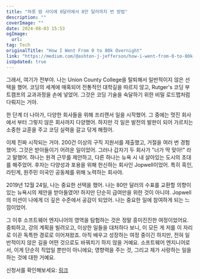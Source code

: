 ```yaml
---
title: "하룻 밤 사이에 0달러에서 8만 달러까지 번 방법"
description: ""
coverImage: ""
date: 2024-08-03 15:53
ogImage: 
  url: 
tag: Tech
originalTitle: "How I Went From 0 to 80k Overnight"
link: "https://medium.com/@ashton-j-jefferson/how-i-went-from-0-to-80k-overnight-a9f429380aa2"
isUpdated: true
---
```






그래서, 여기가 전부야. 나는 Union County College을 탈퇴해서 일반적이지 않은 선택을 했어. 코딩의 세계에 매혹되어 전통적인 대학길을 따르지 않고, Rutger's 코딩 부트캠프의 교과과정을 손에 넣었어. 그것은 코딩 기술을 숙달하기 위한 비밀 로드맵처럼 다뤄지는 거야.

한 단계 더 나아가, 다양한 회사들을 위해 프리랜서 일을 시작했어. 그 중에는 멋진 회사에서 부터 그렇지 않은 회사까지 다양했어. 하지만 각 일은 발전의 발판이 되어 가르치는 소중한 교훈을 주고 코딩 실력을 갈고 닦게 해줬어.

이제 진짜 시작되는 거야. 200건 이상의 구직 지원서를 제출했고, 거절을 여러 번 경험했어. 그것은 받아들이기 어려운 일이었어. 그러나 갑자기 두 회사가 "너가 딱 맞아!" 라고 말했어. 하나는 원격 근무를 제안하고, 다른 하나는 뉴욕 시 내 살아있는 도시의 초대를 해주었어. 후자는 다양성과 포용을 위해 헌신하는 회사인 Jopwell이었어. 특히 흑인, 라틴계, 원주민 미국인 공동체를 위해 노력하는 회사야.

2019년 12월 24일, 나는 중요한 선택을 했어. 나는 80만 달러의 수표를 교환할 의향이 있는 뉴욕시의 제안을 받아들였어! 하지만 단순히 급여만을 위한 것이 아니야. Jopwell의 미션이 나에게 더 깊은 수준에서 공감이 되었어. 나는 중요한 일에 참여하게 되는 느낌이었어.

<div class="content-ad"></div>

그 이후 소프트웨어 엔지니어의 영역을 탐험하는 것은 정말 흥미진진한 여정이었어요. 중퇴하고, 강의 계획을 빌려오고, 이상한 일들을 대처하다 보니, 이 모든 게 저를 이 자리로 이끈 독특한 경로로 이어져왔죠. 아직 배우고 성장하는 여정 중이긴 하지만, 전혀 일반적이지 않은 길을 어떤 것으로도 바꿔치기 하지 않을 거예요. 소프트웨어 엔지니어로서, 이게 단순히 직업일 뿐만이 아니에요; 영향력을 주는 것, 그리고 제가 사랑하는 일을 하는 것에 대한 거예요.

신청서를 확인해보세요: [링크](https://www.dropbox.com/scl/fi/1eocq8w5eb0ysiaoinetg/Jopwell_Offer_Document.pdf?rlkey=jbw1s7gdgrzfvf6yr6suihm6s&dl=0)
